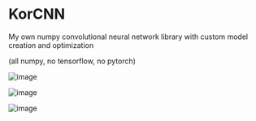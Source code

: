 # KorCNN
My own numpy convolutional neural network library with custom model creation and optimization

(all numpy, no tensorflow, no pytorch)

![image](https://user-images.githubusercontent.com/62809012/119168346-ccabb880-ba2e-11eb-8a8d-3c0b739504e1.png)

![image](https://user-images.githubusercontent.com/62809012/119168384-d59c8a00-ba2e-11eb-96cb-694cbdf934dd.png)

![image](https://user-images.githubusercontent.com/62809012/119168718-35933080-ba2f-11eb-9858-7b542ba1c303.png)

